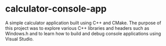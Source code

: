# calculator-console-app
A simple calculator application built using C++ and CMake. The purpose of this project was to explore various C++ libraries and headers such as Windows.h and to learn how to build and debug console applications using Visual Studio.
